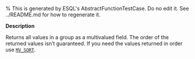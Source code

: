 % This is generated by ESQL's AbstractFunctionTestCase. Do no edit it. See ../README.md for how to regenerate it.

**Description**

Returns all values in a group as a multivalued field. The order of the returned values isn’t guaranteed. If you need the values returned in order use [`MV_SORT`](../../../esql-functions-operators.md#esql-mv_sort).

